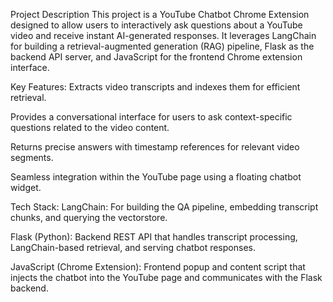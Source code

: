 Project Description
This project is a YouTube Chatbot Chrome Extension designed to allow users to interactively ask questions about a YouTube video and receive instant AI-generated responses. It leverages LangChain for building a retrieval-augmented generation (RAG) pipeline, Flask as the backend API server, and JavaScript for the frontend Chrome extension interface.

Key Features:
Extracts video transcripts and indexes them for efficient retrieval.

Provides a conversational interface for users to ask context-specific questions related to the video content.

Returns precise answers with timestamp references for relevant video segments.

Seamless integration within the YouTube page using a floating chatbot widget.

Tech Stack:
LangChain: For building the QA pipeline, embedding transcript chunks, and querying the vectorstore.

Flask (Python): Backend REST API that handles transcript processing, LangChain-based retrieval, and serving chatbot responses.

JavaScript (Chrome Extension): Frontend popup and content script that injects the chatbot into the YouTube page and communicates with the Flask backend.
